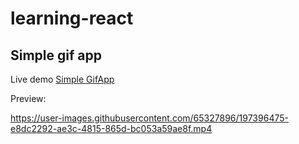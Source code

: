 # learning-react

## Simple gif app

Live demo [Simple GifApp](https://simple-gifapp.netlify.app/)

Preview:

https://user-images.githubusercontent.com/65327896/197396475-e8dc2292-ae3c-4815-865d-bc053a59ae8f.mp4

